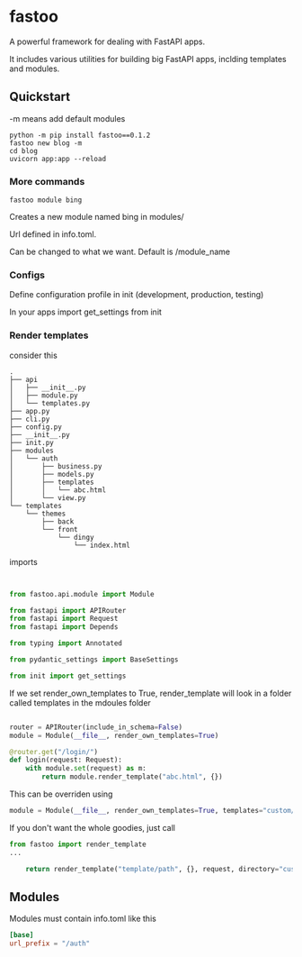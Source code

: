 # fastoo

A powerful framework for dealing with FastAPI apps.

It includes various utilities for building big FastAPI apps, inclding templates and modules.

## Quickstart

-m means add default modules

```
python -m pip install fastoo==0.1.2
fastoo new blog -m
cd blog
uvicorn app:app --reload
```

### More commands

```
fastoo module bing
```

Creates a new module named bing in modules/

Url defined in info.toml.

Can be changed to what we want. Default is /module_name

### Configs

Define configuration profile in init (development, production, testing)

In your apps import get_settings from init


### Render templates 

consider this

```
.
├── api
│   ├── __init__.py
│   ├── module.py
│   └── templates.py
├── app.py
├── cli.py
├── config.py
├── __init__.py
├── init.py
├── modules
│   └── auth
│       ├── business.py
│       ├── models.py
│       ├── templates
│       │   └── abc.html
│       └── view.py
└── templates
    └── themes
        ├── back
        └── front
            └── dingy
                └── index.html
```

imports 

```python


from fastoo.api.module import Module

from fastapi import APIRouter
from fastapi import Request
from fastapi import Depends

from typing import Annotated

from pydantic_settings import BaseSettings

from init import get_settings

```
If we set render_own_templates to True, render_template will look in a folder called templates in the mdoules folder 

```python

router = APIRouter(include_in_schema=False)
module = Module(__file__, render_own_templates=True)

@router.get("/login/")
def login(request: Request):
    with module.set(request) as m:
        return module.render_template("abc.html", {})
```

This can be overriden using 

```py
module = Module(__file__, render_own_templates=True, templates="custom/path")
```

If you don't want the whole goodies, just call


```py
from fastoo import render_template
...

    return render_template("template/path", {}, request, directory="custom/templates/path")
```

## Modules

Modules must contain info.toml like this

```toml
[base]
url_prefix = "/auth"
```